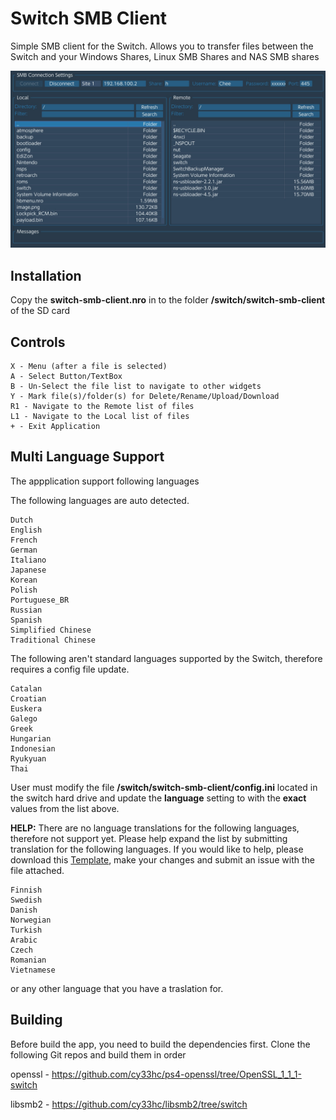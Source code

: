 # Switch SMB Client

Simple SMB client for the Switch. Allows you to transfer files between the Switch and your Windows Shares, Linux SMB Shares and NAS SMB shares

![Preview](/screenshot.jpg)

## Installation
Copy the **switch-smb-client.nro** in to the folder **/switch/switch-smb-client** of the SD card

## Controls
```
X - Menu (after a file is selected)
A - Select Button/TextBox
B - Un-Select the file list to navigate to other widgets
Y - Mark file(s)/folder(s) for Delete/Rename/Upload/Download
R1 - Navigate to the Remote list of files
L1 - Navigate to the Local list of files
+ - Exit Application
```

## Multi Language Support
The appplication support following languages

The following languages are auto detected.
```
Dutch
English
French
German
Italiano
Japanese
Korean
Polish
Portuguese_BR
Russian
Spanish
Simplified Chinese
Traditional Chinese
```

The following aren't standard languages supported by the Switch, therefore requires a config file update.
```
Catalan
Croatian
Euskera
Galego
Greek
Hungarian
Indonesian
Ryukyuan
Thai
```
User must modify the file **/switch/switch-smb-client/config.ini** located in the switch hard drive and update the **language** setting to with the **exact** values from the list above.

**HELP:** There are no language translations for the following languages, therefore not support yet. Please help expand the list by submitting translation for the following languages. If you would like to help, please download this [Template](https://github.com/cy33hc/switch-smb-client/blob/master/lang/English.ini), make your changes and submit an issue with the file attached.
```
Finnish
Swedish
Danish
Norwegian
Turkish
Arabic
Czech
Romanian
Vietnamese
```
or any other language that you have a traslation for.

## Building
Before build the app, you need to build the dependencies first.
Clone the following Git repos and build them in order

openssl - https://github.com/cy33hc/ps4-openssl/tree/OpenSSL_1_1_1-switch

libsmb2 - https://github.com/cy33hc/libsmb2/tree/switch
